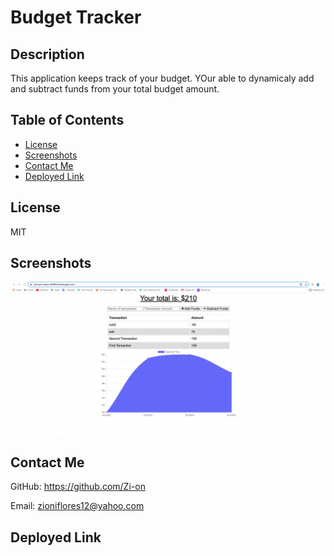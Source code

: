 # Budget Tracker
    
## Description 
This application keeps track of your budget. YOur able to dynamicaly add and subtract funds from your total budget amount.

## Table of Contents
- [License](#license)
- [Screenshots](#screenshots)
- [Contact Me](#contact-me)
- [Deployed Link](#deployed-link)

## License
MIT

## Screenshots
<img src="./pictures/budget.png">

## Contact Me
GitHub: https://github.com/Zi-on

Email: zioniflores12@yahoo.com

## Deployed Link